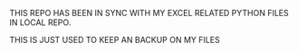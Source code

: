 THIS REPO HAS BEEN IN SYNC WITH MY EXCEL RELATED PYTHON FILES IN LOCAL REPO.

THIS IS JUST USED TO KEEP AN BACKUP ON MY FILES

